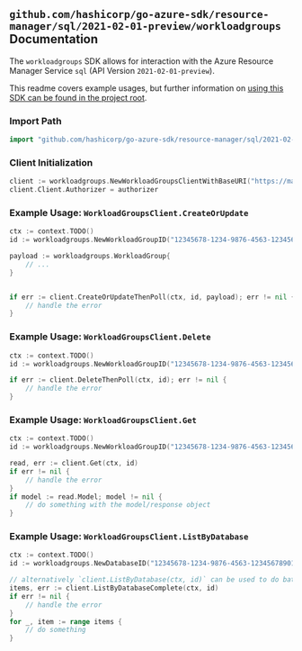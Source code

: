 
## `github.com/hashicorp/go-azure-sdk/resource-manager/sql/2021-02-01-preview/workloadgroups` Documentation

The `workloadgroups` SDK allows for interaction with the Azure Resource Manager Service `sql` (API Version `2021-02-01-preview`).

This readme covers example usages, but further information on [using this SDK can be found in the project root](https://github.com/hashicorp/go-azure-sdk/tree/main/docs).

### Import Path

```go
import "github.com/hashicorp/go-azure-sdk/resource-manager/sql/2021-02-01-preview/workloadgroups"
```


### Client Initialization

```go
client := workloadgroups.NewWorkloadGroupsClientWithBaseURI("https://management.azure.com")
client.Client.Authorizer = authorizer
```


### Example Usage: `WorkloadGroupsClient.CreateOrUpdate`

```go
ctx := context.TODO()
id := workloadgroups.NewWorkloadGroupID("12345678-1234-9876-4563-123456789012", "example-resource-group", "serverValue", "databaseValue", "workloadGroupValue")

payload := workloadgroups.WorkloadGroup{
	// ...
}


if err := client.CreateOrUpdateThenPoll(ctx, id, payload); err != nil {
	// handle the error
}
```


### Example Usage: `WorkloadGroupsClient.Delete`

```go
ctx := context.TODO()
id := workloadgroups.NewWorkloadGroupID("12345678-1234-9876-4563-123456789012", "example-resource-group", "serverValue", "databaseValue", "workloadGroupValue")

if err := client.DeleteThenPoll(ctx, id); err != nil {
	// handle the error
}
```


### Example Usage: `WorkloadGroupsClient.Get`

```go
ctx := context.TODO()
id := workloadgroups.NewWorkloadGroupID("12345678-1234-9876-4563-123456789012", "example-resource-group", "serverValue", "databaseValue", "workloadGroupValue")

read, err := client.Get(ctx, id)
if err != nil {
	// handle the error
}
if model := read.Model; model != nil {
	// do something with the model/response object
}
```


### Example Usage: `WorkloadGroupsClient.ListByDatabase`

```go
ctx := context.TODO()
id := workloadgroups.NewDatabaseID("12345678-1234-9876-4563-123456789012", "example-resource-group", "serverValue", "databaseValue")

// alternatively `client.ListByDatabase(ctx, id)` can be used to do batched pagination
items, err := client.ListByDatabaseComplete(ctx, id)
if err != nil {
	// handle the error
}
for _, item := range items {
	// do something
}
```
